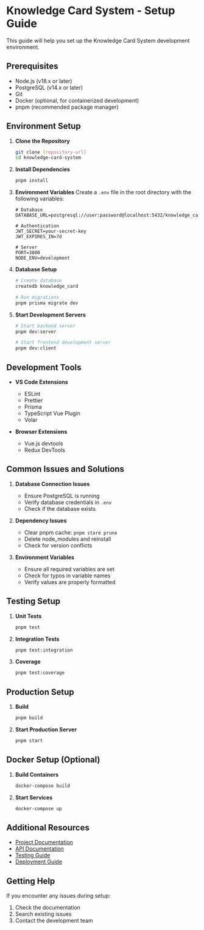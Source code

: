 # Knowledge Card System - Setup Guide

This guide will help you set up the Knowledge Card System development environment.

## Prerequisites

- Node.js (v18.x or later)
- PostgreSQL (v14.x or later)
- Git
- Docker (optional, for containerized development)
- pnpm (recommended package manager)

## Environment Setup

1. **Clone the Repository**
   ```bash
   git clone [repository-url]
   cd knowledge-card-system
   ```

2. **Install Dependencies**
   ```bash
   pnpm install
   ```

3. **Environment Variables**
   Create a `.env` file in the root directory with the following variables:
   ```env
   # Database
   DATABASE_URL=postgresql://user:password@localhost:5432/knowledge_card
   
   # Authentication
   JWT_SECRET=your-secret-key
   JWT_EXPIRES_IN=7d
   
   # Server
   PORT=3000
   NODE_ENV=development
   ```

4. **Database Setup**
   ```bash
   # Create database
   createdb knowledge_card
   
   # Run migrations
   pnpm prisma migrate dev
   ```

5. **Start Development Servers**
   ```bash
   # Start backend server
   pnpm dev:server
   
   # Start frontend development server
   pnpm dev:client
   ```

## Development Tools

- **VS Code Extensions**
  - ESLint
  - Prettier
  - Prisma
  - TypeScript Vue Plugin
  - Volar

- **Browser Extensions**
  - Vue.js devtools
  - Redux DevTools

## Common Issues and Solutions

1. **Database Connection Issues**
   - Ensure PostgreSQL is running
   - Verify database credentials in `.env`
   - Check if the database exists

2. **Dependency Issues**
   - Clear pnpm cache: `pnpm store prune`
   - Delete node_modules and reinstall
   - Check for version conflicts

3. **Environment Variables**
   - Ensure all required variables are set
   - Check for typos in variable names
   - Verify values are properly formatted

## Testing Setup

1. **Unit Tests**
   ```bash
   pnpm test
   ```

2. **Integration Tests**
   ```bash
   pnpm test:integration
   ```

3. **Coverage**
   ```bash
   pnpm test:coverage
   ```

## Production Setup

1. **Build**
   ```bash
   pnpm build
   ```

2. **Start Production Server**
   ```bash
   pnpm start
   ```

## Docker Setup (Optional)

1. **Build Containers**
   ```bash
   docker-compose build
   ```

2. **Start Services**
   ```bash
   docker-compose up
   ```

## Additional Resources

- [Project Documentation](docs/)
- [API Documentation](docs/api.md)
- [Testing Guide](docs/testing.md)
- [Deployment Guide](docs/deployment.md)

## Getting Help

If you encounter any issues during setup:
1. Check the documentation
2. Search existing issues
3. Contact the development team 